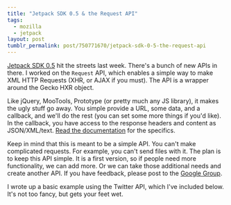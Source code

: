 ```yaml
---
title: "Jetpack SDK 0.5 & the Request API"
tags:
  - mozilla
  - jetpack
layout: post
tumblr_permalink: post/750771670/jetpack-sdk-0-5-the-request-api
---
```


[Jetpack SDK 0.5](http://mozillalabs.com/jetpack/2010/06/24/announcing-jetpack-sdk-0-5/) hit the streets last week. There's a bunch of new APIs in there. I worked on the `Request` API, which enables a simple way to make XML HTTP Requests (XHR, or AJAX if you must). The API is a wrapper around the Gecko HXR object.

Like jQuery, MooTools, Prototype (or pretty much any JS library), it makes the ugly stuff go away. You simple provide a URL, some data, and a callback, and we'll do the rest (you can set some more things if you'd like). In the callback, you have access to the response headers and content as JSON/XML/text. [Read the documentation](https://jetpack.mozillalabs.com/sdk/0.5/docs/#module/jetpack-core/request) for the specifics.

Keep in mind that this is meant to be a simple API. You can't make complicated requests. For example, you can't send files with it. The plan is to keep this API simple. It is a first version, so if people need more functionality, we can add more. Or we can take those additional needs and create another API. If you have feedback, please post to the [Google Group](https://groups.google.com/group/mozilla-labs-jetpack).

I wrote up a basic example using the Twitter API, which I've included below. It's not too fancy, but gets your feet wet.

<script src="http://gist.github.com/457704.js?file=gistfile1.js"></script>
